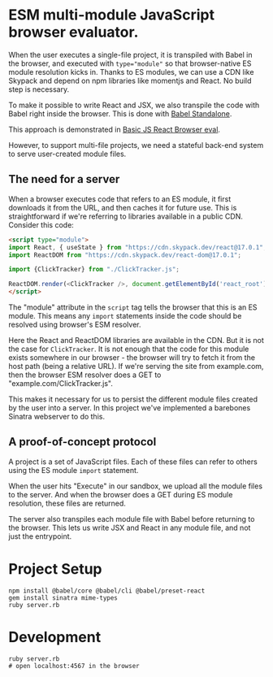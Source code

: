 # ESM multi-module JavaScript browser evaluator.

When the user executes a single-file project, it is transpiled with Babel in the browser, and executed with `type="module"` so that browser-native ES module resolution kicks in. Thanks to ES modules, we can use a CDN like Skypack and depend on npm libraries like momentjs and React. No build step is necessary.

To make it possible to write React and JSX, we also transpile the code with Babel right inside the browser. This is done with [Babel Standalone](https://babeljs.io/docs/en/babel-standalone).

This approach is demonstrated in [Basic JS React Browser eval](https://github.com/jasim/basic-js-react-browser-eval).

However, to support multi-file projects, we need a stateful back-end system to serve user-created module files.

## The need for a server

When a browser executes code that refers to an ES module, it first downloads it from the URL, and then caches it for future use. This is straightforward if we're referring to libraries available in a public CDN. Consider this code:

```html
<script type="module">
import React, { useState } from "https://cdn.skypack.dev/react@17.0.1";
import ReactDOM from "https://cdn.skypack.dev/react-dom@17.0.1";

import {ClickTracker} from "./ClickTracker.js";

ReactDOM.render(<ClickTracker />, document.getElementById('react_root'));
</script>
```

The "module" attribute in the `script` tag tells the browser that this is an ES module. This means any `import` statements inside the code should be resolved using browser's ESM resolver.

Here the React and ReactDOM libraries are available in the CDN. But it is not the case for `ClickTracker`. It is not enough that the code for this module exists somewhere in our browser - the browser will try to fetch it from the host path (being a relative URL). If we're serving the site from example.com, then the browser ESM resolver does a GET to "example.com/ClickTracker.js".

This makes it necessary for us to persist the different module files created by the user into a server. In this project we've implemented a barebones Sinatra webserver to do this.

## A proof-of-concept protocol

A project is a set of JavaScript files. Each of these files can refer to others using the ES module `import` statement.

When the user hits "Execute" in our sandbox, we upload all the module files to the server. And when the browser does a GET during ES module resolution, these files are returned.

The server also transpiles each module file with Babel before returning to the browser. This lets us write JSX and React in any module file, and not just the entrypoint.

# Project Setup

```
npm install @babel/core @babel/cli @babel/preset-react
gem install sinatra mime-types
ruby server.rb
```

# Development

```
ruby server.rb
# open localhost:4567 in the browser
```
